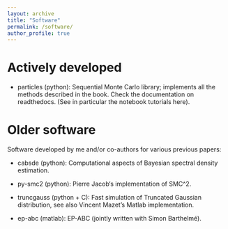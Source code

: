 ```yaml
---
layout: archive
title: "Software"
permalink: /software/
author_profile: true
---
```


# Actively developed

* particles (python): Sequential Monte Carlo library; implements all the methods described in the book. Check the documentation on readthedocs. (See in particular the notebook tutorials here).

# Older software

Software developed by me and/or co-authors for various previous papers:

* cabsde (python): Computational aspects of Bayesian spectral density estimation.

* py-smc2 (python): Pierre Jacob‘s implementation of SMC^2.

* truncgauss (python + C): Fast simulation of Truncated Gaussian distribution, see also Vincent Mazet’s Matlab implementation.

* ep-abc (matlab): EP-ABC (jointly written with Simon Barthelmé).
